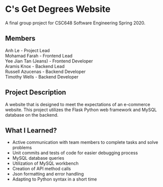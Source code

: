 # C's Get Degrees Website
A final group project for CSC648 Software Engineering Spring 2020.

## Members
Anh Le - Project Lead  
Mohamad Farah - Frontend Lead  
Yee Jian Tan (Jeans) - Frontend Developer  
Aramis Knox - Backend Lead  
Russell Azucenas - Backend Developer  
Timothy Wells - Backend Developer  


## Project Description
A website that is designed to meet the expectations of an e-commerce website. This project utilizes the Flask Python web framework and MySQL database on the backend. 

## What I Learned?
- Active communication with team members to complete tasks and solve problems
- Unit commits and tests of code for easier debugging process
- MySQL database queries
- Utilization of MySQL workbench
- Creation of API method calls 
- Json formatting and error handling
- Adapting to Python syntax in a short time
